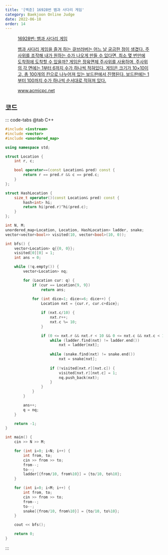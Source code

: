 ```yaml
---
title: '[백준] 16928번 뱀과 사다리 게임'
category: Baekjoon Online Judge
date: 2022-06-18
order: 14
---
```


<figure class="opengraph"><a href="https://www.acmicpc.net/problem/16928" data-source-url="https://www.acmicpc.net/problem/16928">
<div class="og-image" style="background-image: url('https://drive.google.com/uc?export=view&id=1nCax5mgwtYA82T46I_ntU1afsBBNkrLr');"></div>
<div class="og-text">
<p class="og-title">16928번: 뱀과 사다리 게임</p>
<p class="og-desc">뱀과 사다리 게임을 즐겨 하는 큐브러버는 어느 날 궁금한 점이 생겼다. 주사위를 조작해 내가 원하는 수가 나오게 만들 수 있다면, 최소 몇 번만에 도착점에 도착할 수 있을까? 게임은 정육면체 주사위를 사용하며, 주사위의 각 면에는 1부터 6까지 수가 하나씩 적혀있다. 게임은 크기가 10×10이고, 총 100개의 칸으로 나누어져 있는 보드판에서 진행된다. 보드판에는 1부터 100까지 수가 하나씩 순서대로 적혀져 있다.</p>
<p class="og-host">www.acmicpc.net</p></div></a></figure>

## 코드
::: code-tabs
@tab C++
```cpp
#include <iostream>
#include <vector>
#include <unordered_map>

using namespace std;

struct Location {
    int r, c;

    bool operator==(const Location& pred) const {
        return r == pred.r && c == pred.c;
    }
};

struct HashLocation {
    size_t operator()(const Location& pred) const {
        hash<int> hi;
        return hi(pred.r)^hi(pred.c);
    }
};

int N, M;
unordered_map<Location, Location, HashLocation> ladder, snake;
vector<vector<bool>> visited(10, vector<bool>(10, 0));

int bfs() {
    vector<Location> q{{0, 0}};
    visited[0][0] = 1;
    int ans = 0;

    while (!q.empty()) {
        vector<Location> nq;

        for (Location cur: q) {
            if (cur == Location{9, 9})
                return ans;
            
            for (int dice=1; dice<=6; dice++) {
                Location nxt = {cur.r, cur.c+dice};

                if (nxt.c/10) {
                    nxt.r++;
                    nxt.c %= 10;
                }

                if (0 <= nxt.r && nxt.r < 10 && 0 <= nxt.c && nxt.c < 10) {
                    while (ladder.find(nxt) != ladder.end())
                        nxt = ladder[nxt];
                    
                    while (snake.find(nxt) != snake.end())
                        nxt = snake[nxt];
                        
                    if (!visited[nxt.r][nxt.c]) {
                        visited[nxt.r][nxt.c] = 1;
                        nq.push_back(nxt);
                    }
                }
            }
        }

        ans++;
        q = nq;
    }

    return -1;
}

int main() {
    cin >> N >> M;

    for (int i=0; i<N; i++) {
        int from, to;
        cin >> from >> to;
        from--;
        to--;
        ladder[{from/10, from%10}] = {to/10, to%10};
    }

    for (int i=0; i<M; i++) {
        int from, to;
        cin >> from >> to;
        from--;
        to--;
        snake[{from/10, from%10}] = {to/10, to%10};
    }

    cout << bfs();

    return 0;
}
```
:::
